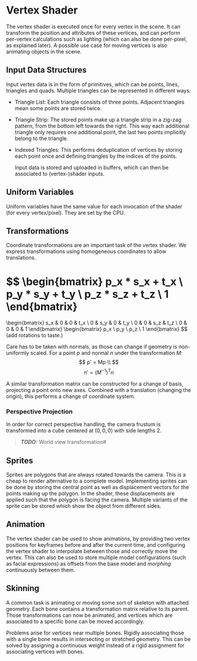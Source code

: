 # Vertex Shader
The vertex shader is executed once for every vertex in the scene.
It can transform the position and attributes of these vertices,
and can perform per-vertex calculations such as lighting (which can also be done per-pixel, as explained later).
A possible use case for moving vertices is also animating objects in the scene.

## Input Data Structures
Input vertex data is in the form of primitives, which can be points, lines, triangles and quads.
Multiple triangles can be represented in different ways:

* Triangle List: Each triangle consists of three points. Adjacent triangles mean some points are stored twice.
* Triangle Strip: The stored points make up a triangle strip in a zig-zag pattern,
  from the bottom left towards the right.
  This way each additional triangle only requires one additional point, the last two points
  implicitly belong to the triangle.
* Indexed Triangles: This performs deduplication of vertices by storing each point once
  and defining triangles by the indices of the points.

  Input data is stored and uploaded in buffers, which can then be associated to (vertex-)shader inputs.

## Uniform Variables
Uniform variables have the same value for each invocation of the shader (for every vertex/pixel).
They are set by the CPU.

## Transformations
Coordinate transformations are an important task of the vertex shader.
We express transformations using homogeneous coordinates to allow translations.

$$
\begin{bmatrix}
p_x * s_x + t_x \\
p_y * s_y + t_y \\
p_z * s_z + t_z \\
1
\end{bmatrix}
=
\begin{bmatrix}
s_x & 0   & 0   & t_x \\
0   & s_y & 0   & t_y \\
0   & 0   & s_z & t_z \\
0   & 0   & 0   & 1
\end{bmatrix}
\begin{bmatrix}
p_x \\
p_y \\
p_z \\
1
\end{bmatrix}
$$
(add rotations to taste.)

Care has to be taken with normals, as those can change if geometry is non-uniformly scaled.
For a point $p$ and normal $n$ under the transformation $M$:
$$
p' = Mp \\
$$
$$
n'=(M^{-1})^Tn
$$

A similar transformation matrix can be constructed for a change of basis,
projecting a point onto new axes.
Combined with a translation (changing the origin), this performs a change of
coordinate system.

### Perspective Projection
In order for correct perspective handling, the camera frustum is transformed
into a cube centered at $(0,0,0)$ with side lengths 2.


> **_TODO:_** World view transformation#

## Sprites
Sprites are polygons that are always rotated towards the camera.
This is a cheap to render alternative to a complete model.
Implementing sprites can be done by storing the central point as well as
displacement vectors for the points making up the polygon.
In the shader, these displacements are applied such that the polygon is facing
the camera.
Multiple variants of the sprite can be stored which show the object from
different sides.

## Animation
The vertex shader can be used to show animations, by providing two vertex
positions for keyframes before and after the current time, and configuring the
vertex shader to interpolate between those and correctly move the vertex.
This can also be used to store multiple model configurations (such as facial
expressions) as offsets from the base model and *morphing* continuously between
them.

## Skinning
A common task is animating or moving some sort of skeleton with attached
geometry.
Each bone contains a transformation matrix relative to its parent.
Those transformations can now be animated, and vertices which are associated
to a specific bone can be moved accordingly.

Problems arise for vertices near multiple bones.
Rigidly associating those with a single bone results in intersecting or
stretched geometry.
This can be solved by assigning a continuous weight instead of a rigid
assignment for associating vertices with bones.
